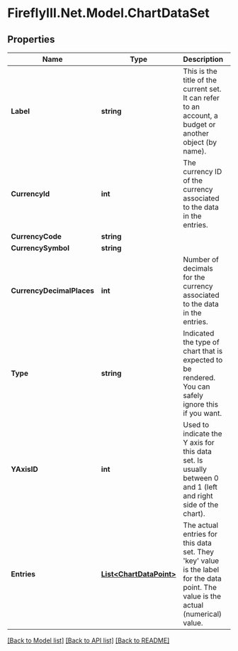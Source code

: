 # FireflyIII.Net.Model.ChartDataSet
## Properties

Name | Type | Description | Notes
------------ | ------------- | ------------- | -------------
**Label** | **string** | This is the title of the current set. It can refer to an account, a budget or another object (by name). | [optional] 
**CurrencyId** | **int** | The currency ID of the currency associated to the data in the entries. | [optional] 
**CurrencyCode** | **string** |  | [optional] 
**CurrencySymbol** | **string** |  | [optional] 
**CurrencyDecimalPlaces** | **int** | Number of decimals for the currency associated to the data in the entries. | [optional] 
**Type** | **string** | Indicated the type of chart that is expected to be rendered. You can safely ignore this if you want. | [optional] 
**YAxisID** | **int** | Used to indicate the Y axis for this data set. Is usually between 0 and 1 (left and right side of the chart). | [optional] 
**Entries** | [**List&lt;ChartDataPoint&gt;**](ChartDataPoint.md) | The actual entries for this data set. They &#39;key&#39; value is the label for the data point. The value is the actual (numerical) value. | [optional] 

[[Back to Model list]](../README.md#documentation-for-models) [[Back to API list]](../README.md#documentation-for-api-endpoints) [[Back to README]](../README.md)


